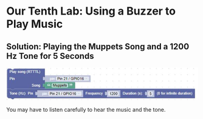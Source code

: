 # Our Tenth Lab: Using a Buzzer to Play Music 

## Solution: Playing the Muppets Song and a 1200 Hz Tone for 5 Seconds

![Lab 10 Solution](./img/lab10Challenge.jpg)

You may have to listen carefully to hear the music and the tone.